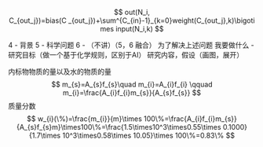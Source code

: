 $$ out(N_i, C_{out_j})=bias(C _{out_j})+\sum^{C_{in}-1}_{k=0}weight(C_{out_j},k)\bigotimes input(N_i,k) $$

4 - 背景
5 - 科学问题
6 - （不讲）（5，6 融合）
为了解决上述问题
我要做什么 - 研究目标（做一个基于化学规则，区别于AI）
研究内容，假设（画图，展开）

内标物物质的量以及水的物质的量
$$
m_{s}=A_{s}f_{s}\quad m_{i}=A_{i}f_{i}
\qquad m_{i}=\frac{A_{i}f_{i}m_{s}}{A_{s}f_{s}}
$$
质量分数
$$
w_{i}(\%)=\frac{m_{i}}{m}\times 100\%=\frac{A_{i}f_{i}m_{s}}{A_{s}f_{s}m}\times100\%=\frac{1.5\times10^3\times0.55\times 0.1000}{1.7\times 10^3\times0.58\times 10.05}\times 100\%=0.83\%
$$
